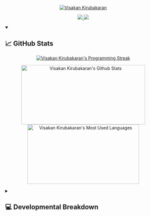 <p align="center">
  <a href="https://github.com/DenverCoder1/readme-typing-svg">
  <img src="https://readme-typing-svg.demolab.com?font=Fira+Code&size=40&pause=1000&center=true&vCenter=true&multiline=true&repeat=false&width=1000&height=80&lines=Hello 👋, my name is Visakan+Kirubakaran" alt="Visakan Kirubakaran" />
</p>

<p align="center">
  <a href="https://www.linkedin.com/in/viskirubakaran/">
    <img src="https://img.shields.io/badge/LinkedIn-0077B5?style=for-the-badge&logo=linkedin&logoColor=white">
  </a>
  <a href="https://wakatime.com/@vikiru">
    <img src="https://img.shields.io/badge/WakaTime-000000?style=for-the-badge&logo=WakaTime&logoColor=white">
  </a>
</p>

  <details open>
    <summary><h2>📈 GitHub Stats </h2></summary>
    <p align="center">
    <a href="https://github.com/DenverCoder1/github-readme-streak-stats"><img src="https://streak-stats.demolab.com?user=vikiru&theme=monokai-metallian&hide_border=true&card_width=500&dates=61DBFA&currStreakNum=61DBFA&ring=61DBFA&currStreakLabel=61DBFA&sideNums=61DBFA&sideLabels=61DBFA&fire=61DBFA" alt="Visakan Kirubakaran's Programming Streak"/></a>
    </p>
    <p align="center">
 <a href="https://github.com/anuraghazra/github-readme-stats"><img src="https://github-readme-stats.vercel.app/api/?username=vikiru&show_icons=true&count_private=true&theme=react&hide_border=true&bg_color=1F222E" height="192px" width="400px" alt="Visakan Kirubakaran's Github Stats" /></a>
  <a href="https://github.com/anuraghazra/github-readme-stats"><img src="https://github-readme-stats.vercel.app/api/top-langs/?username=vikiru&langs_count=8&layout=compact&theme=react&hide_border=true&bg_color=1F222E" height="192px" width="360px" alt="Visakan Kirubakaran's Most Used Languages"/></a>
    </p>
</details>

<details>
  <summary><h2>💻 Developmental Breakdown </h2></summary>
<!--START_SECTION:waka-->

```txt
From: 02 September 2023 - To: 09 September 2023

Total Time: 0 secs

JavaScript   0 secs          ⣿⣿⣿⣿⣿⣿⣿⣿⣿⣿⣿⣿⣿⣿⣿⣿⣿⣿⣿⣿⣿⣿⣿⣿⣿   100.00 %
```

<!--END_SECTION:waka-->
</details>
